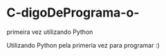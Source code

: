 # C-digoDePrograma-o-
primeira vez utilizando Python

Utilizando Python pela primeria vez para programar :)

